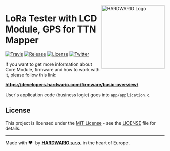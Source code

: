 <a href="https://www.hardwario.com/"><img src="https://www.hardwario.com/ci/assets/hw-logo.svg" width="200" alt="HARDWARIO Logo" align="right"></a>

# LoRa Tester with LCD Module, GPS for TTN Mapper

[![Travis](https://travis-ci.org/hardwario/twr-lora-tester-lcd-gps-ttnmapper.svg?branch=master)](https://travis-ci.org/hardwario/twr-lora-tester-lcd-gps-ttnmapper)
[![Release](https://img.shields.io/github/release/bigclownprojects/bcf-lora-tester-lcd-gps-ttnmapper.svg)](https://github.com/bigclownprojects/bcf-lora-tester-lcd-gps-ttnmapper/releases)
[![License](https://img.shields.io/github/license/bigclownprojects/bcf-lora-tester-lcd-gps-ttnmapper.svg)](https://github.com/bigclownprojects/bcf-lora-tester-lcd-gps-ttnmapper/blob/master/LICENSE)
[![Twitter](https://img.shields.io/twitter/follow/hardwario_en.svg?style=social&label=Follow)](https://twitter.com/hardwario_en)

If you want to get more information about Core Module, firmware and how to work with it, please follow this link:

**https://developers.hardwario.com/firmware/basic-overview/**

User's application code (business logic) goes into `app/application.c`.

## License

This project is licensed under the [MIT License](https://opensource.org/licenses/MIT/) - see the [LICENSE](LICENSE) file for details.

---

Made with &#x2764;&nbsp; by [**HARDWARIO s.r.o.**](https://www.hardwario.com/) in the heart of Europe.
